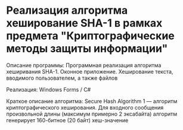# Реализация алгоритма хеширование SHA-1 в рамках предмета "Криптографические методы защиты информации"

Описание программы: Программная реализация алгоритма хеширивания SHA-1. Оконное приложение. Хеширование текста, вводимого пользователем, а также файлов

Реализация: Windows Forms / C#

Краткое описание алгоритма: Secure Hash Algorithm 1 — алгоритм криптографического хеширования.
Для входного сообщения произвольной длины (максимум примерно 2 эксабайта) алгоритм генерирует 160-битное (20 байт) хеш-значение
